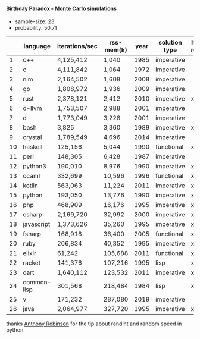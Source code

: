 #### Birthday Paradox - Monte Carlo simulations

* sample-size: 23
* probability: 50.71

| | language | iterations/sec | rss-mem(k) | year | solution type | has repl |
|--| -- | -- | -- | -- | -- | -- |
| 1 | c++ | 4,125,412 | 1,040 | 1985 | imperative | |
| 2 | c | 4,111,842 | 1,064 | 1972 | imperative | |
| 3 | nim | 2,164,502 | 1,608 | 2008 | imperative | |
| 4 | go | 1,808,972 | 1,936 | 2009 | imperative | |
| 5 | rust | 2,378,121 | 2,412 | 2010 | imperative | x |
| 6 | d-llvm | 1,753,507 | 2,988 | 2001 | imperative | |
| 7 | d | 1,773,049 | 3,228 | 2001 | imperative | |
| 8 | bash | 3,825 | 3,360 | 1989 | imperative | x |
| 9 | crystal | 1,789,549 | 4,696 | 2014 | imperative | |
| 10 | haskell | 125,156 | 5,044 | 1990 | functional | x |
| 11 | perl | 148,305 | 6,428 | 1987 | imperative | |
| 12 | python3 | 190,010 | 8,976 | 1990 | imperative | x |
| 13 | ocaml | 332,699 | 10,596 | 1996 | functional | x |
| 14 | kotlin | 563,063 | 11,224 | 2011 | imperative | x |
| 15 | python | 193,050 | 13,776 | 1990 | imperative | x |
| 16 | php | 468,909 | 16,176 | 1995 | imperative | x |
| 17 | csharp | 2,169,720 | 32,992 | 2000 | imperative | x |
| 18 | javascript | 1,373,626 | 35,260 | 1995 | imperative | x |
| 19 | fsharp | 168,918 | 36,400 | 2005 | functional | x |
| 20 | ruby | 206,834 | 40,352 | 1995 | imperative | x |
| 21 | elixir | 61,242 | 105,688 | 2011 | functional | x |
| 22 | racket | 141,376 | 107,216 | 1995 | lisp | x |
| 23 | dart | 1,640,112 | 123,532 | 2011 | imperative | x |
| 24 | common-lisp | 301,568 | 218,484 | 1984 | lisp | x |
| 25 | v | 171,232 | 287,080 | 2019 | imperative | |
| 26 | java | 2,064,977 | 327,720 | 1995 | imperative | x |

thanks [Anthony Robinson](https://github.com/anthonycrobinson) for the tip about randint and random speed in python
